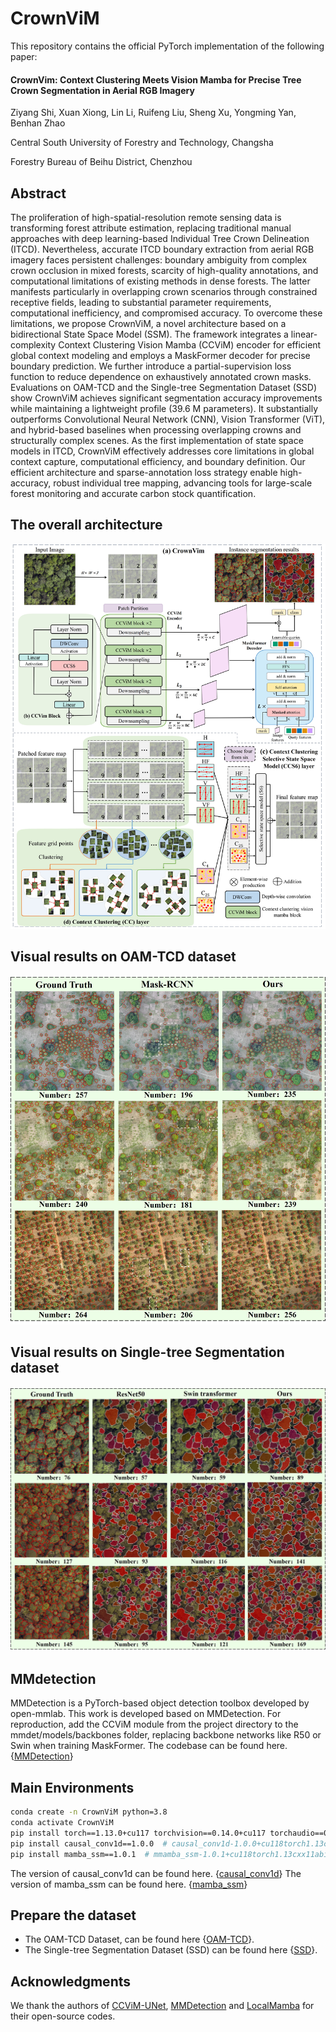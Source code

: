 # CrownViM

This repository contains the official PyTorch implementation of the following paper:

#### CrownVim: Context Clustering Meets Vision Mamba for Precise Tree Crown Segmentation in Aerial RGB Imagery

Ziyang Shi, Xuan Xiong, Lin Li, Ruifeng Liu, Sheng Xu, Yongming Yan, Benhan Zhao

Central South University of Forestry and Technology, Changsha 

Forestry Bureau of Beihu District, Chenzhou

## Abstract
The proliferation of high-spatial-resolution remote sensing data is transforming forest attribute estimation, replacing traditional manual approaches with deep learning-based Individual Tree Crown Delineation (ITCD). Nevertheless, accurate ITCD boundary extraction from aerial RGB imagery faces persistent challenges: boundary ambiguity from complex crown occlusion in mixed forests, scarcity of high-quality annotations, and computational limitations of existing methods in dense forests. The latter manifests particularly in overlapping crown scenarios through constrained receptive fields, leading to substantial parameter requirements, computational inefficiency, and compromised accuracy. To overcome these limitations, we propose CrownViM, a novel architecture based on a bidirectional State Space Model (SSM). The framework integrates a linear-complexity Context Clustering Vision Mamba (CCViM) encoder for efficient global context modeling and employs a MaskFormer decoder for precise boundary prediction. We further introduce a partial-supervision loss function to reduce dependence on exhaustively annotated crown masks. Evaluations on OAM-TCD and the Single-tree Segmentation Dataset (SSD) show CrownViM achieves significant segmentation accuracy improvements while maintaining a lightweight profile (39.6 M parameters). It substantially outperforms Convolutional Neural Network (CNN), Vision Transformer (ViT), and hybrid-based baselines when processing overlapping crowns and structurally complex scenes. As the first implementation of state space models in ITCD, CrownViM effectively addresses core limitations in global context capture, computational efficiency, and boundary definition. Our efficient architecture and sparse-annotation loss strategy enable high-accuracy, robust individual tree mapping, advancing tools for large-scale forest monitoring and accurate carbon stock quantification.

## The overall architecture
![framework](images/fig3.jpg)

## Visual results on OAM-TCD dataset
![framework](images/fig6.jpg)

## Visual results on Single-tree Segmentation dataset
![framework](images/fig8.jpg)

## MMdetection
MMDetection is a PyTorch-based object detection toolbox developed by open-mmlab. This work is developed based on MMDetection. ​For reproduction, add the CCViM module from the project directory to the mmdet/models/backbones folder, replacing backbone networks like R50 or Swin when training MaskFormer. The codebase can be found here. {[MMDetection](https://github.com/open-mmlab/mmdetection)} 

## Main Environments
```bash
conda create -n CrownViM python=3.8
conda activate CrownViM
pip install torch==1.13.0+cu117 torchvision==0.14.0+cu117 torchaudio==0.13.0 --extra-index-url https://download.pytorch.org/whl/cu117
pip install causal_conv1d==1.0.0  # causal_conv1d-1.0.0+cu118torch1.13cxx11abiFALSE-cp38-cp38-linux_x86_64.whl
pip install mamba_ssm==1.0.1  # mmamba_ssm-1.0.1+cu118torch1.13cxx11abiFALSE-cp38-cp38-linux_x86_64.whl
```
The version of causal_conv1d can be found here. {[causal_conv1d](https://github.com/Dao-AILab/causal-conv1d/releases)} 
The version of mamba_ssm can be found here. {[mamba_ssm](https://github.com/state-spaces/mamba/releases/)}

## Prepare the dataset
- The OAM-TCD Dataset, can be found here {[OAM-TCD](https://huggingface.co/restor)}.
- The Single-tree Segmentation Dataset (SSD) can be found here {[SSD](https://aistudio.baidu.com/datasetdetail/274032/0)}.

## Acknowledgments

We thank the authors of [CCViM-UNet](https://github.com/zymissy/CCViM), [MMDetection](https://github.com/open-mmlab/mmdetection) and [LocalMamba](https://github.com/hunto/LocalMamba) for their open-source codes.
